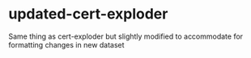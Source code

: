 # updated-cert-exploder
Same thing as cert-exploder but slightly modified to accommodate for formatting changes in new dataset
